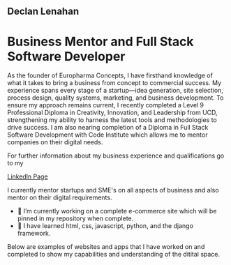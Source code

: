 ## Declan Lenahan
# Business Mentor and Full Stack Software Developer

As the founder of Europharma Concepts, I have firsthand knowledge of what it takes to bring a business from concept to commercial success. My experience spans every stage of a startup—idea generation, site selection, process design, quality systems, marketing, and business development. To ensure my approach remains current, I recently completed a Level 9 Professional Diploma in Creativity, Innovation, and Leadership from UCD, strengthening my ability to harness the latest tools and methodologies to drive success. I am also nearing completion of a Diploma in Full Stack Software Development with Code Institute which allows me to mentor companies on their digital needs. 

For further information about my business experience and qualifications  go to my 

[Linkedln Page](https://www.linkedin.com/in/declan-lenahan-a0b4693a/)

I currently mentor startups and SME's on all aspects of business and also mentor on their digital requirements.


- 🔭 I’m currently working on a complete e-commerce site which will be pinned in my repository when complete.
- 🌱 I have learned html, css, javascript, python, and the django framework.

Below are examples of websites and apps that I have worked on and completed to show my capabilities and understanding of the ditital space.

<!--
**Declan444/Declan444** is a ✨ _special_ ✨ repository because its `README.md` (this file) appears on your GitHub profile.

Here are some ideas to get you started:

- 🔭 I’m currently working on ...
- 🌱 I’m currently learning ...
- 👯 I’m looking to collaborate on ...
- 🤔 I’m looking for help with ...
- 💬 Ask me about ...
- 📫 How to reach me: ...
- 😄 Pronouns: ...
- ⚡ Fun fact: ...
-->
